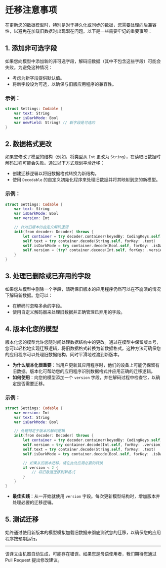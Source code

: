# 迁移注意事项

在更新您的数据模型时，特别是对于持久化或同步的数据，您需要处理向后兼容性，以避免在加载旧数据时出现潜在问题。以下是一些需要牢记的重要事项：

## 1. 添加非可选字段
如果您向模型中添加新的非可选字段，解码旧数据（其中不包含这些字段）可能会失败。为避免这种情况：
- 考虑为新字段提供默认值。
- 将新字段设为可选，以确保与旧版应用程序的兼容性。

### 示例：
```swift
struct Settings: Codable {
    var text: String
    var isDarkMode: Bool
    var newField: String? // 新字段是可选的
}
```

## 2. 数据格式更改
如果您修改了模型的结构（例如，将类型从 `Int` 更改为 `String`），在读取旧数据时解码过程可能会失败。通过以下方式规划平滑迁移：
- 创建迁移逻辑以将旧数据格式转换为新结构。
- 使用 `Decodable` 的自定义初始化程序来处理旧数据并将其映射到您的新模型。

### 示例：
```swift
struct Settings: Codable {
    var text: String
    var isDarkMode: Bool
    var version: Int

    // 针对旧版本的自定义解码逻辑
    init(from decoder: Decoder) throws {
        let container = try decoder.container(keyedBy: CodingKeys.self)
        self.text = try container.decode(String.self, forKey: .text)
        self.isDarkMode = try container.decode(Bool.self, forKey: .isDarkMode)
        self.version = (try? container.decode(Int.self, forKey: .version)) ?? 1 // 旧数据的默认值
    }
}
```

## 3. 处理已删除或已弃用的字段
如果您从模型中删除一个字段，请确保旧版本的应用程序仍然可以在不崩溃的情况下解码新数据。您可以：
- 在解码时忽略多余的字段。
- 使用自定义解码器来处理旧数据并正确管理已弃用的字段。

## 4. 版本化您的模型

版本化您的模型允许您随时间处理数据结构中的更改。通过在模型中保留版本号，您可以轻松地实现迁移逻辑，将旧数据格式转换为新数据格式。这种方法可确保您的应用程序可以处理旧数据结构，同时平滑地过渡到新版本。

- **为什么版本化很重要**：当用户更新其应用程序时，他们的设备上可能仍保留有旧数据。版本化可帮助您的应用程序识别数据格式并应用正确的迁移逻辑。
- **如何使用**：向您的模型添加一个 `version` 字段，并在解码过程中检查它，以确定是否需要迁移。

### 示例：
```swift
struct Settings: Codable {
    var version: Int
    var text: String
    var isDarkMode: Bool

    // 处理特定于版本的解码逻辑
    init(from decoder: Decoder) throws {
        let container = try decoder.container(keyedBy: CodingKeys.self)
        self.version = try container.decode(Int.self, forKey: .version)
        self.text = try container.decode(String.self, forKey: .text)
        self.isDarkMode = try container.decode(Bool.self, forKey: .isDarkMode)

        // 如果从旧版本迁移，请在此处应用必要的转换
        if version < 2 {
            // 将旧数据迁移到新格式
        }
    }
}
```

- **最佳实践**：从一开始就使用 `version` 字段。每次更新模型结构时，增加版本并处理必要的迁移逻辑。

## 5. 测试迁移
始终通过使用新版本的模型模拟加载旧数据来彻底测试您的迁移，以确保您的应用程序按预期运行。

---
该译文由机器自动生成，可能存在错误。如果您是母语使用者，我们期待您通过 Pull Request 提出修改建议。
